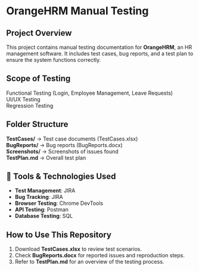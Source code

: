 # OrangeHRM Manual Testing  

## Project Overview  
This project contains manual testing documentation for **OrangeHRM**, an HR management software. It includes test cases, bug reports, and a test plan to ensure the system functions correctly.  

##  Scope of Testing  
 Functional Testing (Login, Employee Management, Leave Requests)  
 UI/UX Testing  
 Regression Testing  

##  Folder Structure  
 **TestCases/** → Test case documents (TestCases.xlsx)  
 **BugReports/** → Bug reports (BugReports.docx)  
 **Screenshots/** → Screenshots of issues found  
 **TestPlan.md** → Overall test plan  

## 🔧 Tools & Technologies Used  
- **Test Management**: JIRA
- **Bug Tracking**: JIRA  
- **Browser Testing**: Chrome DevTools  
- **API Testing**: Postman  
- **Database Testing**: SQL  

## How to Use This Repository  
1. Download **TestCases.xlsx** to review test scenarios.  
2. Check **BugReports.docx** for reported issues and reproduction steps.  
3. Refer to **TestPlan.md** for an overview of the testing process.  

